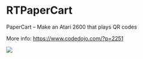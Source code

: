 # RTPaperCart
PaperCart – Make an Atari 2600 that plays QR codes

More info:  https://www.codedojo.com/?p=2251

[![](https://img.youtube.com/vi/bk6jVk7t4i4/0.jpg)](https://www.youtube.com/watch?v=bk6jVk7t4i4)


